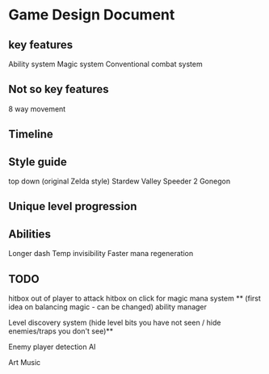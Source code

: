 # Game Design Document

## key features

Ability system
Magic system
Conventional combat system

## Not so key features

8 way movement 

## Timeline

## Style guide

top down (original Zelda style)
Stardew Valley
Speeder 2
Gonegon

## Unique level progression

## Abilities

Longer dash
Temp invisibility
Faster mana regeneration

## TODO

hitbox out of player to attack
hitbox on click for magic
mana system ** (first idea on balancing magic - can be changed)
ability manager

Level discovery system (hide level bits you have not seen / hide enemies/traps you don't see)**

Enemy player detection AI

Art
Music
